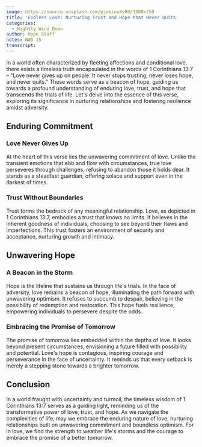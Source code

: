 ```yaml
---
image: https://source.unsplash.com/pjwbiuwXy00/1000x750
title: 'Endless Love: Nurturing Trust and Hope that Never Quits'
categories:
  - Nightly Wind Down
author: Hope Staff
notes: NWD 15
transcript:
---
```

In a world often characterized by fleeting affections and conditional love, there exists a timeless truth encapsulated in the words of 1 Corinthians 13:7 – "Love never gives up on people. It never stops trusting, never loses hope, and never quits." These words serve as a beacon of hope, guiding us towards a profound understanding of enduring love, trust, and hope that transcends the trials of life. Let's delve into the essence of this verse, exploring its significance in nurturing relationships and fostering resilience amidst adversity.

## **Enduring Commitment**

### **Love Never Gives Up**

At the heart of this verse lies the unwavering commitment of love. Unlike the transient emotions that ebb and flow with circumstances, true love perseveres through challenges, refusing to abandon those it holds dear. It stands as a steadfast guardian, offering solace and support even in the darkest of times.

### **Trust Without Boundaries**

Trust forms the bedrock of any meaningful relationship. Love, as depicted in 1 Corinthians 13:7, embodies a trust that knows no limits. It believes in the inherent goodness of individuals, choosing to see beyond their flaws and imperfections. This trust fosters an environment of security and acceptance, nurturing growth and intimacy.

## **Unwavering Hope**

### **A Beacon in the Storm**

Hope is the lifeline that sustains us through life's trials. In the face of adversity, love remains a beacon of hope, illuminating the path forward with unwavering optimism. It refuses to succumb to despair, believing in the possibility of redemption and restoration. This hope fuels resilience, empowering individuals to persevere despite the odds.

### **Embracing the Promise of Tomorrow**

The promise of tomorrow lies embedded within the depths of love. It looks beyond present circumstances, envisioning a future filled with possibility and potential. Love's hope is contagious, inspiring courage and perseverance in the face of uncertainty. It reminds us that every setback is merely a stepping stone towards a brighter tomorrow.

## **Conclusion**

In a world fraught with uncertainty and turmoil, the timeless wisdom of 1 Corinthians 13:7 serves as a guiding light, reminding us of the transformative power of love, trust, and hope. As we navigate the complexities of life, may we embrace the enduring nature of love, nurturing relationships built on unwavering commitment and boundless optimism. For in love, we find the strength to weather life's storms and the courage to embrace the promise of a better tomorrow.